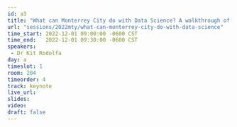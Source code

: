 ```yaml
---
id: a3
title: "What can Monterrey City do with Data Science? A walkthrough of DSaPP success cases"
url: "sessions/2022mty/what-can-monterrey-city-do-with-data-science"
time_start: 2022-12-01 09:00:00 -0600 CST
time_end:   2022-12-01 09:30:00 -0600 CST
speakers:
 - Dr Kit Rodolfa
day: a
timeslot: 1
room: 204
timeorder: 4
track: keynote
live_url: 
slides: 
video: 
draft: false
---
```


